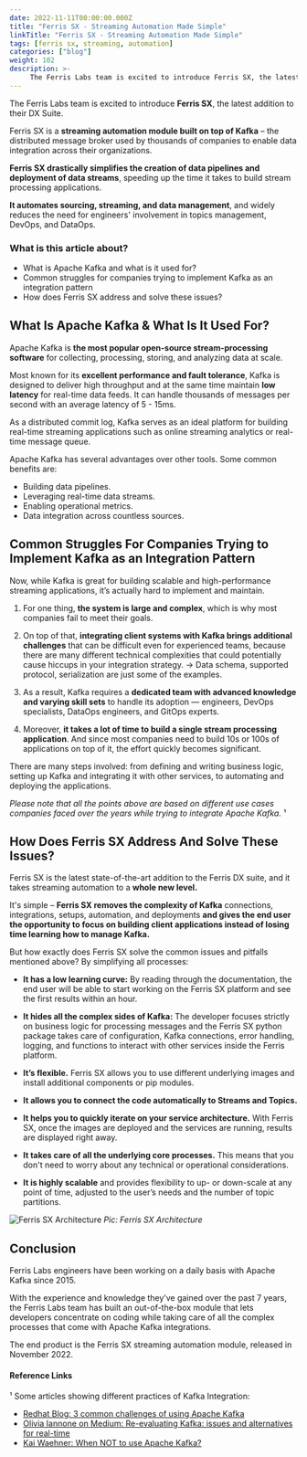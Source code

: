 ```yaml
---
date: 2022-11-11T00:00:00.000Z
title: "Ferris SX - Streaming Automation Made Simple"
linkTitle: "Ferris SX - Streaming Automation Made Simple"
tags: [ferris sx, streaming, automation]
categories: ["blog"]
weight: 102
description: >-
     The Ferris Labs team is excited to introduce Ferris SX, the latest addition to our DX Suite.
---
```


The Ferris Labs team is excited to introduce **Ferris SX**, the latest addition to their DX Suite.

Ferris SX is a **streaming automation module built on top of Kafka** – the distributed message broker used by thousands of companies to enable data integration across their organizations.

**Ferris SX drastically simplifies the creation of data pipelines and deployment of data streams**, speeding up the time it takes to build stream processing applications.

**It automates sourcing, streaming, and data management**, and widely reduces the need for engineers' involvement in topics management, DevOps, and DataOps.

### What is this article about?
- What is Apache Kafka and what is it used for?
- Common struggles for companies trying to implement Kafka as an integration pattern
- How does Ferris SX address and solve these issues?


## What Is Apache Kafka & What Is It Used For?
Apache Kafka is **the most popular open-source stream-processing software** for collecting, processing, storing, and analyzing data at scale.

Most known for its **excellent performance and fault tolerance**, Kafka is designed to deliver high throughput and at the same time maintain **low latency** for real-time data feeds. It can handle thousands of messages per second with an average latency of 5 - 15ms.

As a distributed commit log, Kafka serves as an ideal platform for building real-time streaming applications such as online streaming analytics or real-time message queue.

Apache Kafka has several advantages over other tools. Some common benefits are:
- Building data pipelines.
- Leveraging real-time data streams.
- Enabling operational metrics.
- Data integration across countless sources.


## Common Struggles For Companies Trying to Implement Kafka as an Integration Pattern
Now, while Kafka is great for building scalable and high-performance streaming applications, it’s actually hard to implement and maintain.

1. For one thing, **the system is large and complex**, which is why most companies fail to meet their goals.

2. On top of that, **integrating client systems with Kafka brings additional challenges** that can be difficult even for experienced teams, because there are many different technical complexities that could potentially cause hiccups in your integration strategy.  -> Data schema, supported protocol, serialization are just some of the examples.

3. As a result, Kafka requires a **dedicated team with advanced knowledge and varying skill sets** to handle its adoption — engineers, DevOps specialists, DataOps engineers, and GitOps experts.

4. Moreover, **it takes a lot of time to build a single stream processing application**. And since most companies need to build 10s or 100s of applications on top of it, the effort quickly becomes significant.

There are many steps involved: from defining and writing business logic, setting up Kafka and integrating it with other services, to automating and deploying the applications.

_Please note that all the points above are based on different use cases companies faced over the years while trying to integrate Apache Kafka._ ¹


## How Does Ferris SX Address And Solve These Issues?
Ferris SX is the latest state-of-the-art addition to the Ferris DX suite, and it takes streaming automation to a **whole new level.**

It's simple – **Ferris SX removes the complexity of Kafka** connections, integrations, setups, automation, and deployments **and gives the end user the opportunity to focus on building client applications instead of losing time learning how to manage Kafka.**

But how exactly does Ferris SX solve the common issues and pitfalls mentioned above? By simplifying all processes:

- **It has a low learning curve:** By reading through the documentation, the end user will be able to start working on the Ferris SX platform and see the first results within an hour.

- **It hides all the complex sides of Kafka:** The developer focuses strictly on business logic for processing messages and the Ferris SX python package takes care of configuration, Kafka connections, error handling, logging, and functions to interact with other services inside the Ferris platform.

- **It’s flexible.** Ferris SX allows you to use different underlying images and install additional components or pip modules.

- **It allows you to connect the code automatically to Streams and Topics.**

- **It helps you to quickly iterate on your service architecture.** With Ferris SX, once the images are deployed and the services are running, results are displayed right away.

- **It takes care of all the underlying core processes.** This means that you don't need to worry about any technical or operational considerations.

- **It is highly scalable** and provides flexibility to up- or down-scale at any point of time, adjusted to the user’s needs and the number of topic partitions.

![Ferris SX Architecture](/images/blog5-ferris_sx_final_diagram.png)
*Pic: Ferris SX Architecture*


## Conclusion
Ferris Labs engineers have been working on a daily basis with Apache Kafka since 2015.

With the experience and knowledge they’ve gained over the past 7 years, the Ferris Labs team has built an out-of-the-box module that lets developers concentrate on coding while taking care of all the complex processes that come with Apache Kafka integrations.

The end product is the Ferris SX streaming automation module, released in November 2022.


#### Reference Links

¹ Some articles showing different practices of Kafka Integration:

- [Redhat Blog: 3 common challenges of using Apache Kafka](https://www.redhat.com/en/blog/3-common-challenges-using-apache-kafka)
- [Olivia Iannone on Medium: Re-evaluating Kafka: issues and alternatives for real-time](https://towardsdatascience.com/re-evaluating-kafka-issues-and-alternatives-for-real-time-395573418f27)
- [Kai Waehner: When NOT to use Apache Kafka?](https://www.kai-waehner.de/blog/2022/01/04/when-not-to-use-apache-kafka)
